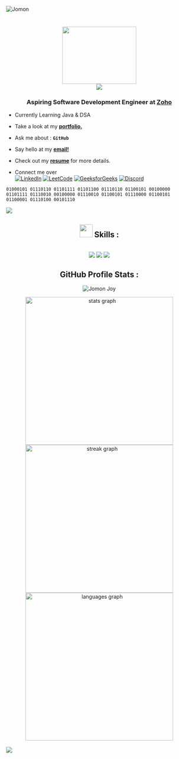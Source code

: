 <p align="left"> <img src="https://komarev.com/ghpvc/?username=Mr-Jomon&label=Profile%20views&color=707070&style=flat" alt="Jomon" /> </p>

<h1 align="center">
<img src="https://github.com/Mr-Jomon/Mr-Jomon/blob/main/Assets/Programmer.gif" height="155" width="200" align="middle"/>  <br>  <img src="https://readme-typing-svg.herokuapp.com/?font=Righteous&size=35&&&color=62dafc&center=true&vCenter=true&width=500&height=70&duration=2500&lines=Hi+There+!+;+I'm+Jomon+Joy+!;" />
</h1>

<h3 align="center">Aspiring Software Development Engineer at <a href="https://www.zoho.com/">Zoho</a></h3>


-  Currently Learning   Java & DSA 


-  Take a look at my <a a href="https://jomon.vercel.app/" target="_blank">**portfolio.**</a>


-  Ask me about    : **```GitHub```**


-  Say hello at my <a href="mailto:jomon.reachout@gmail.com" target="_blank">**email!**</a>


- Check out my <a href="https://drive.google.com/drive/folders/1Xtc_jAm3jnVh-o5JRLVb_o7RFGIA5fVK?usp=drive_link" target="_blank">**resume**</a> for more details.


- Connect me over <br>
[![LinkedIn](https://img.shields.io/badge/linkedin-%2320232a.svg?style=normal&logo=linkedIn&logoColor=%230077B5)](https://www.linkedin.com/in/jomonh)
[![LeetCode](https://img.shields.io/badge/LeetCode-%2320232a.svg?style=normal&logo=LeetCode&logoColor=%FFA116)](https://leetcode.com/u/Jomonh/)
[![GeeksforGeeks](https://img.shields.io/badge/GeeksforGeeks-%2320232a.svg?style=normal&logo=geeksforgeeks&logoColor=%2300C853)](https://auth.geeksforgeeks.org/user/jomonh/)
[![Discord](https://img.shields.io/badge/Discord-%2320232a.svg?style=normal&logo=discord&logoColor=%237289DA)](https://discord.gg/gjdGS6BJ)

```
01000101 01110110 01101111 01101100 01110110 01100101 00100000 01101111 01110010 00100000 01110010 01100101 01110000 01100101 01100001 01110100 00101110 

```

<img src="https://raw.githubusercontent.com/Mr-Jomon/Mr-Jomon/main/Assets/horizontal%20line%20.gif"><br>

## <div align="center"><img src = "https://github.com/Mr-Jomon/Mr-Jomon/blob/main/Assets/Coder.gif" width = 35px> Skills :
  </div>

<br/>
<div align="center">
    <img src="https://skillicons.dev/icons?i=java,python,html,css,javascript,typescript" />
    <img src="https://skillicons.dev/icons?i=tailwind,bootstrap,react,redux,nextjs,nodejs"/>
  <img src="https://skillicons.dev/icons?i=expressjs,mongodb,mysql,git,github,firebase"/>
</div>

## <div align="center">GitHub Profile Stats :

<p align="center"><img src="https://github-profile-trophy.vercel.app/?username=Mr-Jomon" target="_blank" alt="Jomon Joy" /> </p>

<div align="center">
<img src="https://github-readme-stats.vercel.app/api?username=Mr-Jomon&theme=react&show_icons=true&hide_border=true&count_private=true" alt="stats graph" width="400" /><br>
<img src="https://github-readme-streak-stats.herokuapp.com/?user=Mr-Jomon&theme=react&hide_border=true" alt="streak graph" width="400"/><br>
<img src="https://github-readme-stats.vercel.app/api/top-langs/?username=Mr-Jomon&theme=react&show_icons=true&hide_border=true&layout=compact" alt="languages graph" width="400" />
</div>

<br>
                                <img src="https://readme-typing-svg.herokuapp.com/?font=Righteous&size=30&&&color=ffffff&center=true&vCenter=true&width=400&height=50&duration=5500&lines=Thank+you+for+visiting...;" />

